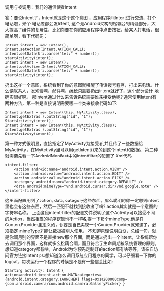 调用与被调用：我们的通信使者Intent

答：要说Intent了，Intent就是这个这个意图 ，应用程序间Intent进行交流，打个电话啦，来个 电话啦都会发Intent, 这个是Android架构的松耦合的精髓部分，大大提高了组件的复用性，比如你要在你的应用程序中点击按钮，给某人打电话，很简单啊，看下代码先：
```  
Intent intent = new Intent();
intent.setAction(Intent.ACTION_CALL);
intent.setData(Uri.parse("tel:" + number));
startActivity(intent);
Intent intent = new Intent();
intent.setAction(Intent.ACTION_CALL);
intent.setData(Uri.parse("tel:" + number));
startActivity(intent);
```
扔出这样一个意图，系统看到了你的意图就唤醒了电话拨号程序，打出来电话。什么读联系人，发短信啊，邮件啊，统统只需要扔出intent就好了，这个部分设计 地确实很好啊。
那Intent通过什么来告诉系统需要谁来接受他呢?
通常使用Intent有两种方法，第一种是直接说明需要哪一个类来接收代码如下:
```  
Intent intent = new Intent(this, MyActivity.class);
intent.getExtras().putString("id", "1");
StartActivity(intent);
Intent intent = new Intent(this, MyActivity.class);
intent.getExtras().putString("id", "1");
StartActivity(intent);
```
第一种方式很明显，直接指定了MyActivity为接受者,并且传了一些数据给MyActivity，在MyActivity里可以用getIntent()来的到这个intent和数据。
第二种就需要先看一下AndroidMenifest中的intentfilter的配置了
Xml代码
```  
<intent-filter>
	<action android:name="android.intent.action.VIEW" />
	<action android:value="android.intent.action.EDIT" />
	<action android:value="android.intent.action.PICK" />
	<category android:name="android.intent.category.DEFAULT" />
	<data android:mimeType="vnd.android.cursor.dir/vnd.google.note" />
</intent-filter>
```
这里面配置用到了action, data, category这些东西，那么聪明的你一定想到intent里也会有这些东西，然后一匹配不就找到接收者了吗?
action其实就是一个意图的字符串名称。
上面这段intent-filter的配置文件说明了这个Activity可以接受不同的Action，当然相应的程序逻辑也不一样咯,提一下那个mimeType,他是在ContentProvider里定义的，你要是自己实现一个ContentProvider就知道了，必须指定 mimeType才能让数据被别人使用。
不知道原理说明白没，总结一句，就是你调用别的界面不是直接new那个界面，而是通过扔出一个intent，让系统帮你去调用那个界面，这样就多么松藕合啊，而且符合了生命周期被系统管理的原则。
想知道category都有啥，Android为你预先定制好的action都有啥等等，请亲自访问官方链接Intent
ps:想知道怎么调用系统应用程序的同学，可以仔细看一下你的logcat，每次运行一个程序的时候是不是有一些信息比如:
```  
Starting activity: Intent { action=android.intent.action.MAINcategories={android.intent.category.LAUNCHER} flags=0x10200000comp={com.android.camera/com.android.camera.GalleryPicker} }
```
